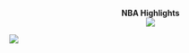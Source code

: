 <p align="center">
  <b> NBA Highlights </b> <br>
  <img src="https://media.giphy.com/media/l2QEe0PGC9Qm3dDws/giphy.gif">
  
  ![](https://media.giphy.com/media/l2QEe0PGC9Qm3dDws/giphy.gif)

</p>
